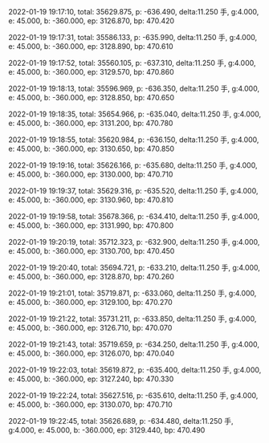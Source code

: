 2022-01-19 19:17:10, total: 35629.875, p: -636.490, delta:11.250 手, g:4.000, e: 45.000, b: -360.000, ep: 3126.870, bp: 470.420

2022-01-19 19:17:31, total: 35586.133, p: -635.990, delta:11.250 手, g:4.000, e: 45.000, b: -360.000, ep: 3128.890, bp: 470.610

2022-01-19 19:17:52, total: 35560.105, p: -637.310, delta:11.250 手, g:4.000, e: 45.000, b: -360.000, ep: 3129.570, bp: 470.860

2022-01-19 19:18:13, total: 35596.969, p: -636.350, delta:11.250 手, g:4.000, e: 45.000, b: -360.000, ep: 3128.850, bp: 470.650

2022-01-19 19:18:35, total: 35654.966, p: -635.040, delta:11.250 手, g:4.000, e: 45.000, b: -360.000, ep: 3131.200, bp: 470.780

2022-01-19 19:18:55, total: 35620.984, p: -636.150, delta:11.250 手, g:4.000, e: 45.000, b: -360.000, ep: 3130.650, bp: 470.850

2022-01-19 19:19:16, total: 35626.166, p: -635.680, delta:11.250 手, g:4.000, e: 45.000, b: -360.000, ep: 3130.000, bp: 470.710

2022-01-19 19:19:37, total: 35629.316, p: -635.520, delta:11.250 手, g:4.000, e: 45.000, b: -360.000, ep: 3130.960, bp: 470.810

2022-01-19 19:19:58, total: 35678.366, p: -634.410, delta:11.250 手, g:4.000, e: 45.000, b: -360.000, ep: 3131.990, bp: 470.800

2022-01-19 19:20:19, total: 35712.323, p: -632.900, delta:11.250 手, g:4.000, e: 45.000, b: -360.000, ep: 3130.700, bp: 470.450

2022-01-19 19:20:40, total: 35694.721, p: -633.210, delta:11.250 手, g:4.000, e: 45.000, b: -360.000, ep: 3128.870, bp: 470.260

2022-01-19 19:21:01, total: 35719.871, p: -633.060, delta:11.250 手, g:4.000, e: 45.000, b: -360.000, ep: 3129.100, bp: 470.270

2022-01-19 19:21:22, total: 35731.211, p: -633.850, delta:11.250 手, g:4.000, e: 45.000, b: -360.000, ep: 3126.710, bp: 470.070

2022-01-19 19:21:43, total: 35719.659, p: -634.250, delta:11.250 手, g:4.000, e: 45.000, b: -360.000, ep: 3126.070, bp: 470.040

2022-01-19 19:22:03, total: 35619.872, p: -635.400, delta:11.250 手, g:4.000, e: 45.000, b: -360.000, ep: 3127.240, bp: 470.330

2022-01-19 19:22:24, total: 35627.516, p: -635.610, delta:11.250 手, g:4.000, e: 45.000, b: -360.000, ep: 3130.070, bp: 470.710

2022-01-19 19:22:45, total: 35626.689, p: -634.480, delta:11.250 手, g:4.000, e: 45.000, b: -360.000, ep: 3129.440, bp: 470.490